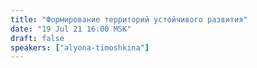 ```yaml
---
title: "Формирование территорий устойчивого развития"
date: "19 Jul 21 16:00 MSK"
draft: false
speakers: ["alyona-timoshkina"]
---
```

